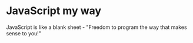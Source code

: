 # JavaScript my way
JavaScript is like a blank sheet - "Freedom to program the way that makes sense to you!"

